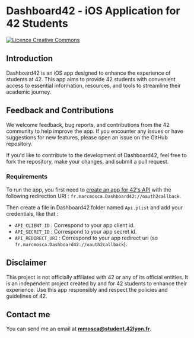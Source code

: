 #  Dashboard42 - iOS Application for 42 Students

<a rel="license" href="http://creativecommons.org/licenses/by-nc-nd/4.0/"><img alt="Licence Creative Commons" style="border-width:0" src="https://i.creativecommons.org/l/by-nc-nd/4.0/80x15.png" /></a>

## Introduction

Dashboard42 is an iOS app designed to enhance the experience of students at 42.
This app aims to provide 42 students with convenient access to essential information, resources, and tools to streamline their academic journey.

## Feedback and Contributions

We welcome feedback, bug reports, and contributions from the 42 community to help improve the app.
If you encounter any issues or have suggestions for new features, please open an issue on the GitHub repository.

If you'd like to contribute to the development of Dashboard42, feel free to fork the repository, make your changes, and submit a pull request.

### Requirements

To run the app, you first need to [create an app for 42's API](https://profile.intra.42.fr/oauth/applications/new) with the following redirection URI : `fr.marcmosca.Dashboard42://oauth2callback`.

Then create a file in Dashboard42 folder named `Api.plist` and add your credentials, like that :

- `API_CLIENT_ID` : Correspond to your app client id.
- `API_SECRET_ID` : Correspond to your app secret id.
- `API_REDIRECT_URI` : Correspond to your app redirect uri (so `fr.marcmosca.Dashboard42://oauth2callback`).

## Disclaimer

This project is not officially affiliated with 42 or any of its official entities.
It is an independent project created by and for 42 students to enhance their experience.
Use this app responsibly and respect the policies and guidelines of 42.

## Contact me

You can send me an email at **mmosca@student.42lyon.fr**.
